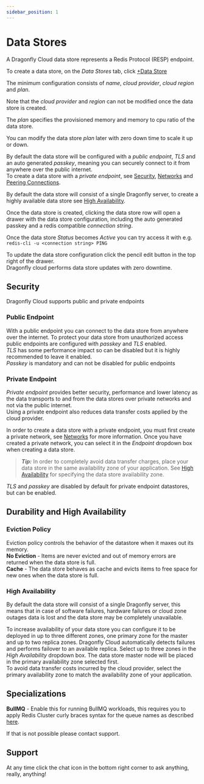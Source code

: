 ```yaml
---
sidebar_position: 1
---
```


# Data Stores

A Dragonfly Cloud data store represents a Redis Protocol (RESP) endpoint.

To create a data store, on the *Data Stores* tab, click [+Data Store](https://dragonflydb.cloud/datastores/new)

The minimum configuration consists of *name*, *cloud provider*, *cloud region* and *plan*.

Note that the *cloud provider* and *region* can not be modified once the data store is created.

The *plan* specifies the provisioned memory and memory to cpu ratio of the data store.

You can modify the data store *plan* later with zero down time to scale it up or down.

By default the data store will be configured with a *public endpoint*, *TLS* and an auto generated *passkey*, meaning you can securely connect to it from anywhere over the public internet.  
To create a data store with a *private endpoint*, see [Security](#security), [Networks](./networks.md) and [Peering Connections](./connections.md).

By default the data store will consist of a single Dragonfly server, to create a highly available data store see [High Availability](#high-availability).

Once the data store is created, clicking the data store row will open a drawer with the data store configuration, including the auto generated passkey and a redis compatible *connection string*. 

Once the data store *Status* becomes *Active* you can try access it with e.g. `redis-cli -u <connection string> PING`

To update the data store configuration click the pencil edit button in the top right of the drawer.  
Dragonfly cloud performs data store updates with zero downtime.    

## Security 
Dragonfly Cloud supports public and private endpoints

### Public Endpoint 
With a public endpoint you can connect to the data store from anywhere over the internet. 
To protect your data store from unauthorized access public endpoints are configured with *passkey* and *TLS* enabled.   
*TLS* has some performance impact so can be disabled but it is highly recommended to leave it enabled.  
*Passkey* is mandatory and can not be disabled for public endpoints 

### Private Endpoint 
*Private endpoint* provides better security, performance and lower latency as the data transports to and from the data stores over private networks and not via the public internet.  
Using a private endpoint also reduces data transfer costs applied by the cloud provider.

In order to create a data store with a private endpoint, you must first create a private network, see [Networks](./networks) for more information.
Once you have created a private network, you can select it in the *Endpoint* dropdown box when creating a data store.

> ***Tip:*** In order to completely avoid data transfer charges, place your data store in the same availability zone of your application. See [High Availability](#high-availability) for specifying the data store availability zone.

*TLS* and *passkey* are disabled by default for private endpoint datastores, but can be enabled.

   
## Durability and High Availability  
### Eviction Policy 
Eviction policy controls the behavior of the datastore when it maxes out its memory.  
**No Eviction** - Items are never evicted and out of memory errors are returned when the data store is full.  
**Cache** - The data store behaves as cache and evicts items to free space for new ones when the data store is full.

### High Availability

By default the data store will consist of a single Dragonfly server, this means that in case of software failures, hardware failures or cloud zone outages data is lost and the data store may be completely unavailable.

To increase availability of your data store you can configure it to be deployed in up to three different zones, one primary zone for the master and up to two replica zones.
Dragonfly Cloud automatically detects failures and performs failover to an available replica.
Select up to three zones in the *High Availability* dropdown box.  The data store master node will be placed in the primary availability zone selected first.  
To avoid data transfer costs incurred by the cloud provider, select the primary availability zone to match the availability zone of your application. 


## Specializations

**BullMQ** - Enable this for running BullMQ workloads, this requires you to apply Redis Cluster curly braces syntax for the queue names as described [here](/docs/integrations/bullmq.md).

If that is not possible please contact support.

## Support

At any time click the chat icon in the bottom right corner to ask anything, really, anything! 



